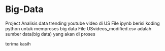 # Big-Data
Project Analisis data trending youtube video di US
File ipynb berisi koding python untuk memproses big data
File USvideos_modified.csv adalah sumber data(big data) yang akan di proses

terima kasih
